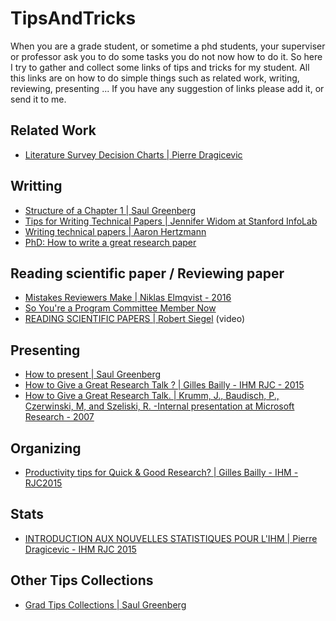 # TipsAndTricks

When you are a grade student, or sometime a phd students, your superviser or professor ask you to do some tasks you do not now how to do it. So here I try to gather and collect some links of tips and tricks for my student. All this links are on how to do simple things  such as related work, writing, reviewing, presenting ... If you have any suggestion of links please add it, or send it to me. 


## Related Work  

* [Literature Survey Decision Charts | Pierre Dragicevic](http://www.aviz.fr/literature)

## Writting 
* [Structure of a Chapter 1 | Saul Greenberg](http://saul.cpsc.ucalgary.ca/pmwiki.php/GradTips/GradTipsStructureChapter1)
* [Tips for Writing Technical Papers | Jennifer Widom at Stanford InfoLab](http://cs.stanford.edu/people/widom/paper-writing.html)
* [Writing technical papers | Aaron Hertzmann](http://www.dgp.toronto.edu/~hertzman/advice/writing-technical-papers.pdf)
* [PhD: How to write a great research paper](https://www.youtube.com/watch?v=1AYxMbYZQ1Y)

## Reading scientific paper / Reviewing paper 
* [Mistakes Reviewers Make | Niklas Elmqvist - 2016](https://sites.umiacs.umd.edu/elm/2016/02/01/mistakes-reviewers-make/)
* [So You're a Program Committee Member Now](http://mobilehci.acm.org/2015/download/ExcellenceInReviewsforHCICommunity.pdf)
* [READING SCIENTIFIC PAPERS | Robert Siegel]( http://web.stanford.edu/~siegelr/readingsci.htm) (video)

## Presenting
* [How to present | Saul Greenberg ](http://saul.cpsc.ucalgary.ca/pmwiki.php/GradTips/GradTipsHowToPresent)
* [How to Give a Great Research Talk ? | Gilles Bailly - IHM RJC - 2015](http://rjc2015.afihm.org/supports/Gilles-RJC2015-great_research_talk.pdf)
* [How to Give a Great Research Talk. | Krumm, J., Baudisch, P., Czerwinski, M, and Szeliski, R. -Internal presentation at Microsoft Research - 2007](http://research.microsoft.com/apps/video/dl.aspx?id=103946&l=i)

## Organizing 
* [Productivity tips for Quick & Good Research? |  Gilles Bailly - IHM -  RJC2015](http://rjc2015.afihm.org/supports/Gilles-RJC2015-ResearchProductivity.pdf)

## Stats
* [INTRODUCTION AUX NOUVELLES STATISTIQUES POUR L'IHM |  Pierre Dragicevic - IHM RJC 2015 ](http://rjc2015.afihm.org/supports/RJC2015_Dragicevic_Stats.pdf)

## Other Tips Collections
* [Grad Tips Collections | Saul Greenberg ](http://saul.cpsc.ucalgary.ca/pmwiki.php/GradTips/GradTips)
